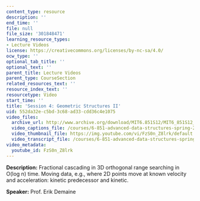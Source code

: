 ```yaml
---
content_type: resource
description: ''
end_time: ''
file: null
file_size: '301848471'
learning_resource_types:
- Lecture Videos
license: https://creativecommons.org/licenses/by-nc-sa/4.0/
ocw_type: ''
optional_tab_title: ''
optional_text: ''
parent_title: Lecture Videos
parent_type: CourseSection
related_resources_text: ''
resource_index_text: ''
resourcetype: Video
start_time: ''
title: 'Session 4: Geometric Structures II'
uid: 552da32e-c5bd-3c68-ad33-cdd36c4e1075
video_files:
  archive_url: http://www.archive.org/download/MIT6.851S12/MIT6_851S12_lec04_300k.mp4
  video_captions_file: /courses/6-851-advanced-data-structures-spring-2012/d0d4061cfbca5ae4996409e6dd87768f_FzS0n_Z8lrk.vtt
  video_thumbnail_file: https://img.youtube.com/vi/FzS0n_Z8lrk/default.jpg
  video_transcript_file: /courses/6-851-advanced-data-structures-spring-2012/476deba0346d2d69d907b45faef41578_FzS0n_Z8lrk.pdf
video_metadata:
  youtube_id: FzS0n_Z8lrk
---
```


**Description:** Fractional cascading in 3D orthogonal range searching in O(log n) time. Moving data, e.g., where 2D points move at known velocity and acceleration: kinetic predecessor and kinetic.

**Speaker:** Prof. Erik Demaine


